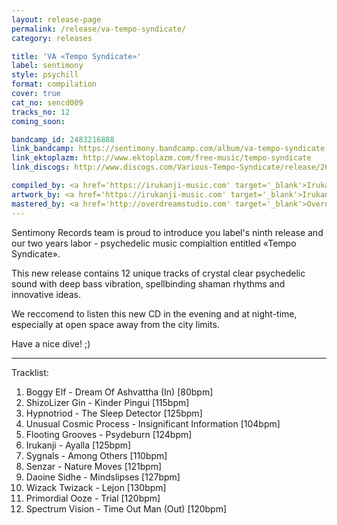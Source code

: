 ```yaml
---
layout: release-page
permalink: /release/va-tempo-syndicate/
category: releases

title: 'VA «Tempo Syndicate»'
label: sentimony
style: psychill
format: compilation
cover: true
cat_no: sencd009
tracks_no: 12
coming_soon: 

bandcamp_id: 2483216888
link_bandcamp: https://sentimony.bandcamp.com/album/va-tempo-syndicate
link_ektoplazm: http://www.ektoplazm.com/free-music/tempo-syndicate
link_discogs: http://www.discogs.com/Various-Tempo-Syndicate/release/2645251

compiled_by: <a href='https://irukanji-music.com' target='_blank'>Irukanji</a>
artwork_by: <a href='https://irukanji-music.com' target='_blank'>Irukanji</a>
mastered_by: <a href='http://overdreamstudio.com' target='_blank'>Overdream Studio</a>
---
```


Sentimony Records team is proud to introduce you label's ninth release and our two years labor - psychedelic music compialtion entitled «Tempo Syndicate».

This new release contains 12 unique tracks of crystal clear psychedelic sound with deep bass vibration, spellbinding shaman rhythms and innovative ideas.

We reccomend to listen this new CD in the evening and at night-time, especially at open space away from the city limits.

Have a nice dive! ;)

---
Tracklist:

01. Boggy Elf - Dream Of Ashvattha (In) [80bpm]
02. ShizoLizer Gin - Kinder Pingui [115bpm]
03. Hypnotriod - The Sleep Detector [125bpm]
04. Unusual Cosmic Process - Insignificant Information [104bpm]
05. Flooting Grooves - Psydeburn [124bpm]
06. Irukanji - Ayalla [125bpm]
07. Sygnals - Among Others [110bpm]
08. Senzar - Nature Moves [121bpm]
09. Daoine Sidhe - Mindslipses [127bpm]
10. Wizack Twizack - Lejon [130bpm]
11. Primordial Ooze - Trial [120bpm]
12. Spectrum Vision - Time Out Man (Out) [120bpm]
